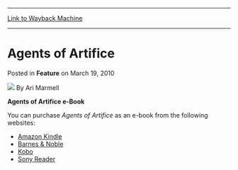 
---
[Link to Wayback Machine](https://web.archive.org/web/20160316005024/http://magic.wizards.com/en/articles/archive/feature/agents-artifice-2010-03-19)

[_metadata_:wayback_url]:- "http://magic.wizards.com/en/articles/archive/feature/agents-artifice-2010-03-19"
[_metadata_:wayback_raw_url]:- "https://web.archive.org/web/20160316005024id_/http://magic.wizards.com/en/articles/archive/feature/agents-artifice-2010-03-19"
[_metadata_:wayback_capture_timestamp]:- "2016-03-16 00:50:24+00:00"
[_metadata_:publish_date]:- "2010-03-19"
[_metadata_:description]:- "Agents of Artifice e-BookYou can purchase Agents of Artifice as an e-book from the following websites:"
[_metadata_:generator]:- "Drupal 7 (http://drupal.org)"
---


Agents of Artifice
==================



 Posted in **Feature**
 on March 19, 2010 






![](https://media.magic.wizards.com/styles/auth_small/public/generic-avatar-150_337.png)
By Ari Marmell











**Agents of Artifice e-Book**

You can purchase *Agents of Artifice* as an e-book from the following websites:




* [Amazon Kindle](http://www.amazon.com/gp/product/B00333FGKK)
* [Barnes & Noble](http://tinyurl.com/y4sqc4k)
* [Kobo](http://www.kobobooks.com/ebook/Agents-Of-Artifice-Planeswalker-Novel/book-s_pD6hcka0u4_iRnDGyiNg/page1.html)
* [Sony Reader](http://ebookstore.sony.com/ebook/ari-marmell/agents-of-artifice/_/R-400000000000000192784)






